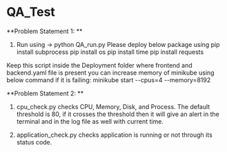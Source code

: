 # QA_Test

**Problem Statement 1: **
1. Run using ->  python QA_run.py
Please deploy below package using 
pip install subprocess
pip install os
pip install time
pip install requests 


Keep this script inside the Deployment folder where frontend and backend.yaml file is present
you can increase memory of minikube using below command if it is failing:
minikube start --cpus=4 --memory=8192



**Problem Statement 2: **
1. cpu_check.py checks CPU, Memory, Disk, and Process. The default threshold is 80, if it crosses the threshold then it will give an alert in the terminal and in the log file as well with current time.
   
2. application_check.py checks application is running or not through its status code.


